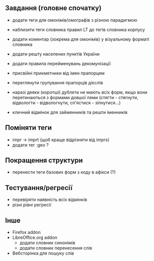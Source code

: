 ## Завдання (головне спочатку)

* додати теги для омонімів/омографів з різною парадигмою
* наблизити теги словника правил LT до тегів словника корпусу

* додати коментар (зокрема для омонімів) у візуальному форматі словника

* додати решту населених пунктів України
* додати правила перейменувань декомунізації

* присвійні прикметники від імен прапорцем
* переглянути групування прапорців дієслів

* наразі деяки (коротші) дублети не мають всіх форм, якщо вони перетинаються з формами довшої леми
    (стягти - стягнути, відвологти - відвологнути, сп'ястися - зіпнутися…)

* кличний відмінок для займенників та решти іменників


## Поміняти теги

* impr -> imprt (щоб краще відрізняти від imprs)
* додати тег :geo ?


## Покращення структури

* перенести теги базових форм з коду в афікси (?)


## Тестування/регресії

* перевіряти наявність всіх відмінків
* різні рівні регресії


## Інше

* Firefox addon
* LibreOffice.org addon
  * додати словник синонімів
  * додати словник перенесення слів
* Вебсторінка для пошуку слів
